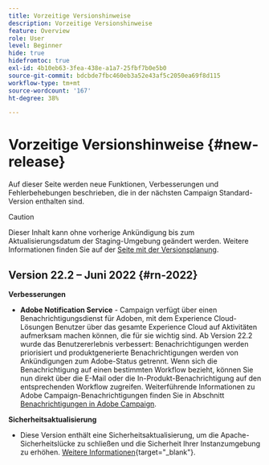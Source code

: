```yaml
---
title: Vorzeitige Versionshinweise
description: Vorzeitige Versionshinweise
feature: Overview
role: User
level: Beginner
hide: true
hidefromtoc: true
exl-id: 4b10eb63-3fea-438e-a1a7-25fbf7b0e5b0
source-git-commit: bdcbde7fbc460eb3a52e43af5c2050ea69f8d115
workflow-type: tm+mt
source-wordcount: '167'
ht-degree: 38%

---
```


# Vorzeitige Versionshinweise {#new-release}

Auf dieser Seite werden neue Funktionen, Verbesserungen und Fehlerbehebungen beschrieben, die in der nächsten Campaign Standard-Version enthalten sind.

>[!CAUTION]
>
> Dieser Inhalt kann ohne vorherige Ankündigung bis zum Aktualisierungsdatum der Staging-Umgebung geändert werden. Weitere Informationen finden Sie auf der [Seite mit der Versionsplanung](../../rn/using/release-planning.md).

## Version 22.2 – Juni 2022 {#rn-2022}

**Verbesserungen**

* **Adobe Notification Service** - Campaign verfügt über einen Benachrichtigungsdienst für Adoben, mit dem Experience Cloud-Lösungen Benutzer über das gesamte Experience Cloud auf Aktivitäten aufmerksam machen können, die für sie wichtig sind. Ab Version 22.2 wurde das Benutzererlebnis verbessert: Benachrichtigungen werden priorisiert und produktgenerierte Benachrichtigungen werden von Ankündigungen zum Adobe-Status getrennt. Wenn sich die Benachrichtigung auf einen bestimmten Workflow bezieht, können Sie nun direkt über die E-Mail oder die In-Produkt-Benachrichtigung auf den entsprechenden Workflow zugreifen.  Weiterführende Informationen zu Adobe Campaign-Benachrichtigungen finden Sie in Abschnitt [Benachrichtigungen in Adobe Campaign](../../administration/using/sending-internal-notifications.md).


**Sicherheitsaktualisierung**

* Diese Version enthält eine Sicherheitsaktualisierung, um die Apache-Sicherheitslücke zu schließen und die Sicherheit Ihrer Instanzumgebung zu erhöhen. [Weitere Informationen](https://experienceleague.adobe.com/docs/campaign-classic/using/technotes/technote-migration/acc-apache-upgrade.html){target=&quot;_blank&quot;}.

